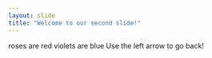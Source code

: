 ```yaml
---
layout: slide
title: "Welcome to our second slide!"
---
```

roses are red violets are blue
Use the left arrow to go back!
